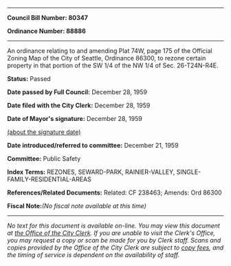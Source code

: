 

********

**Council Bill Number: 80347**
   
**Ordinance Number: 88886**
********

 An ordinance relating to and amending Plat 74W, page 175 of the Official Zoning Map of the City of Seattle, Ordinance 86300, to rezone certain property in that portion of the SW 1/4 of the NW 1/4 of Sec. 26-T24N-R4E.

**Status:** Passed
   
**Date passed by Full Council:** December 28, 1959
   
**Date filed with the City Clerk:** December 28, 1959
   
**Date of Mayor's signature:** December 28, 1959
   
[(about the signature date)](/~public/approvaldate.htm)
   
   
   
**Date introduced/referred to committee:** December 21, 1959
   
**Committee:** Public Safety
   
   
**Index Terms:** REZONES, SEWARD-PARK, RAINIER-VALLEY, SINGLE-FAMILY-RESIDENTIAL-AREAS

**References/Related Documents:** Related: CF 238463; Amends: Ord 86300

**Fiscal Note:**_(No fiscal note available at this time)_
********

_No text for this document is available on-line. You may view this document at [the Office of the City Clerk](http://www.seattle.gov/leg/clerk/contactUs.htm). If you are unable to visit the Clerk's Office, you may request a copy or scan be made for you by Clerk staff. Scans and copies provided by the Office of the City Clerk are subject to [copy fees](http://clerk.seattle.gov/~public/clerkfees.htm), and the timing of service is dependent on the availability of staff._


